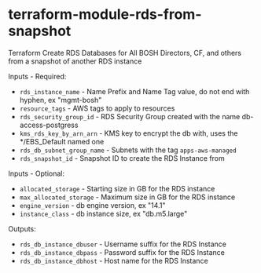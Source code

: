 # terraform-module-rds-from-snapshot
Terraform Create RDS Databases for All BOSH Directors, CF, and others from a snapshot of another RDS instance

Inputs - Required:

 - `rds_instance_name` - Name Prefix and Name Tag value, do not end with hyphen, ex "mgmt-bosh"
 - `resource_tags` - AWS tags to apply to resources
 - `rds_security_group_id` - RDS Security Group created with the name db-access-postgress
 - `kms_rds_key_by_arn_arn` - KMS key to encrypt the db with, uses the */EBS_Default named one
 - `rds_db_subnet_group_name` - Subnets with the tag `apps-aws-managed`
 - `rds_snapshot_id` - Snapshot ID to create the RDS Instance from

Inputs - Optional: 

 - `allocated_storage` - Starting size in GB for the RDS instance
 - `max_allocated_storage` - Maximum size in GB for the RDS instance
 - `engine_version` - db engine version, ex "14.1"
 - `instance_class` - db instance size, ex "db.m5.large"

Outputs:
 - `rds_db_instance_dbuser` - Username suffix for the RDS Instance
 - `rds_db_instance_dbpass` - Password suffix for the RDS Instance
 - `rds_db_instance_dbhost` - Host name for the RDS Instance
